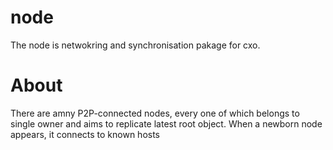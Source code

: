 node
====

The node is netwokring and synchronisation pakage for cxo.


# About

There are amny P2P-connected nodes, every one of which belongs to single
owner and aims to replicate latest root object. When a newborn node appears,
it connects to known hosts